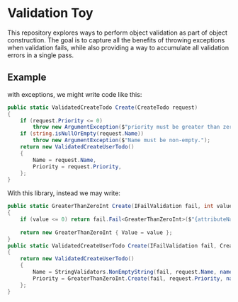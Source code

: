 # Validation Toy

This repository explores ways to perform object validation as part of object construction.
The goal is to capture all the benefits of throwing exceptions when validation fails, while also providing a way to accumulate all validation errors in a single pass.


## Example


with exceptions, we might write code like this:
```C#
public static ValidatedCreateTodo Create(CreateTodo request)
{
    if (request.Priority <= 0)
        throw new ArgumentException($"priority must be greater than zero.");
    if (string.isNullOrEmpty(request.Name))
        throw new ArgumentException($"Name must be non-empty.");
    return new ValidatedCreateUserTodo()
    {
        Name = request.Name,
        Priority = request.Priority,
    };
}
```

With this library, instead we may write:

```C#
public static GreaterThanZeroInt Create(IFailValidation fail, int value, string attributeName)
{
    if (value <= 0) return fail.Fail<GreaterThanZeroInt>($"{attributeName} must be greater than zero.");
    
    return new GreaterThanZeroInt { Value = value };
}
public static ValidatedCreateUserTodo Create(IFailValidation fail, CreateUserTodo request)
{
    return new ValidatedCreateUserTodo()
    {
        Name = StringValidators.NonEmptyString(fail, request.Name, nameof(request.Name)),
        Priority = GreaterThanZeroInt.Create(fail, request.Priority, nameof(request.Priority)),
    };
}
```